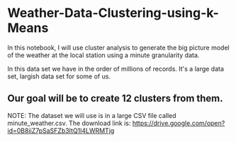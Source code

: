 # Weather-Data-Clustering-using-k-Means

In this notebook, I will use cluster analysis to generate
the big picture model of the weather at the local station
using a minute granularity data.

In this data set we have in the order of
millions of records. It's a large data set, largish data set for some of us.

## Our goal will be to create 12 clusters from them.

NOTE: The dataset we will use is in a large CSV file called minute_weather.csv. 
The download link is: https://drive.google.com/open?id=0B8iiZ7pSaSFZb3ItQ1l4LWRMTjg
